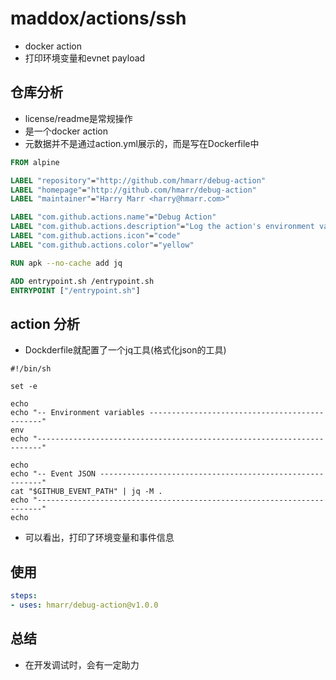 # maddox/actions/ssh

- docker action
- 打印环境变量和evnet payload

## 仓库分析

- license/readme是常规操作
- 是一个docker action
- 元数据并不是通过action.yml展示的，而是写在Dockerfile中

```Dockerfile
FROM alpine

LABEL "repository"="http://github.com/hmarr/debug-action"
LABEL "homepage"="http://github.com/hmarr/debug-action"
LABEL "maintainer"="Harry Marr <harry@hmarr.com>"

LABEL "com.github.actions.name"="Debug Action"
LABEL "com.github.actions.description"="Log the action's environment variables and event payload"
LABEL "com.github.actions.icon"="code"
LABEL "com.github.actions.color"="yellow"

RUN apk --no-cache add jq

ADD entrypoint.sh /entrypoint.sh
ENTRYPOINT ["/entrypoint.sh"]
```

## action 分析

- Dockderfile就配置了一个jq工具(格式化json的工具)

```shell
#!/bin/sh

set -e

echo
echo "-- Environment variables ----------------------------------------------"
env
echo "-----------------------------------------------------------------------"

echo
echo "-- Event JSON ---------------------------------------------------------"
cat "$GITHUB_EVENT_PATH" | jq -M .
echo "-----------------------------------------------------------------------"
echo
```

- 可以看出，打印了环境变量和事件信息

## 使用

```yaml
steps:
- uses: hmarr/debug-action@v1.0.0
```

## 总结

- 在开发调试时，会有一定助力
